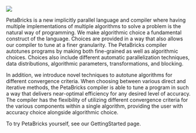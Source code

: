 [![](http://projects.csail.mit.edu/petabricks/pblogo523x208.png)](http://code.google.com/p/petabricks/wiki/PetaBricksLogo)

PetaBricks is a new implicitly parallel language and compiler where having multiple implementations of multiple algorithms to solve a problem is the natural way of programming. We make algorithmic choice a fundamental construct of the language. Choices are provided in a way that also allows our compiler to tune at a finer granularity. The PetaBricks compiler autotunes programs by making both fine-grained as well as algorithmic choices. Choices also include different automatic parallelization techniques, data distributions, algorithmic parameters, transformations, and blocking.

In addition, we introduce novel techniques to autotune algorithms for different convergence criteria. When choosing between various direct and iterative methods, the PetaBricks compiler is able to tune a program in such a way that delivers near-optimal efficiency for any desired level of accuracy. The compiler has the flexibility of utilizing different convergence criteria for the various components within a single algorithm, providing the user with accuracy choice alongside algorithmic choice.

To try PetaBricks yourself, see our GettingStarted page.